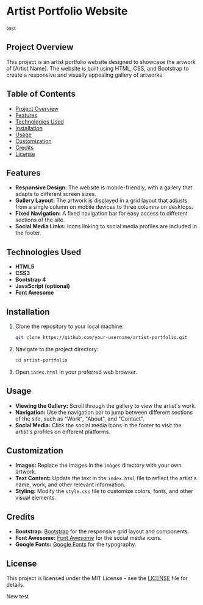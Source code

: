 # Artist Portfolio Website
test
## Project Overview

This project is an artist portfolio website designed to showcase the artwork of [Artist Name]. The website is built using HTML, CSS, and Bootstrap to create a responsive and visually appealing gallery of artworks.

## Table of Contents

- [Project Overview](#project-overview)
- [Features](#features)
- [Technologies Used](#technologies-used)
- [Installation](#installation)
- [Usage](#usage)
- [Customization](#customization)
- [Credits](#credits)
- [License](#license)

## Features

- **Responsive Design:** The website is mobile-friendly, with a gallery that adapts to different screen sizes.
- **Gallery Layout:** The artwork is displayed in a grid layout that adjusts from a single column on mobile devices to three columns on desktops.
- **Fixed Navigation:** A fixed navigation bar for easy access to different sections of the site.
- **Social Media Links:** Icons linking to social media profiles are included in the footer.

## Technologies Used

- **HTML5**
- **CSS3**
- **Bootstrap 4**
- **JavaScript (optional)**
- **Font Awesome**

## Installation

1. Clone the repository to your local machine:
    ```bash
    git clone https://github.com/your-username/artist-portfolio.git
    ```
2. Navigate to the project directory:
    ```bash
    cd artist-portfolio
    ```
3. Open `index.html` in your preferred web browser.

## Usage

- **Viewing the Gallery:** Scroll through the gallery to view the artist's work.
- **Navigation:** Use the navigation bar to jump between different sections of the site, such as "Work", "About", and "Contact".
- **Social Media:** Click the social media icons in the footer to visit the artist's profiles on different platforms.

## Customization

- **Images:** Replace the images in the `images` directory with your own artwork.
- **Text Content:** Update the text in the `index.html` file to reflect the artist's name, work, and other relevant information.
- **Styling:** Modify the `style.css` file to customize colors, fonts, and other visual elements.

## Credits

- **Bootstrap:** [Bootstrap](https://getbootstrap.com/) for the responsive grid layout and components.
- **Font Awesome:** [Font Awesome](https://fontawesome.com/) for the social media icons.
- **Google Fonts:** [Google Fonts](https://fonts.google.com/) for the typography.

## License

This project is licensed under the MIT License - see the [LICENSE](LICENSE) file for details.

New test
